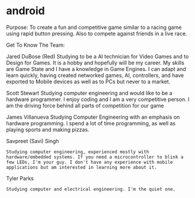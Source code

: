 android
=======

Purpose:
    To create a fun and competitive game similar to a racing game using rapid button pressing.  Also to compete against friends in a live race. 
    
Get To Know The Team:

Jared DuBose (Red)
    Studying to be a AI technician for Video Games and to Design for Games. It is a hobby and hopefully will be my career. 
    My skills are Game State and I have a knowledge in Game Engines. I can adapt and learn quickly, having created networked     games, AI, controllers, and have exported to Mobile devices as well as to PCs but never to a market.
    
Scott Stewart
    Studying computer engineering and would like to be a hardware programmer.  I enjoy coding and I am a very competitive person.  I am the driving force behind all parts of competition for our game

James Villanueva
    Studying Computer Engineering with an emphasis on hardware programming. I spend a lot of time programming, as well as playing sports and making pizzas. 

Savpreet (Savi) Singh

    Studying computer engineering, experienced mostly with hardware/embedded systems. If you need a microcontroller to blink a few LEDs, I'm your guy. I don't have any experience with mobile applications but am interested in learning more about it. 

Tyler Parks

	Studying computer and electrical engineering. I'm the quiet one.
